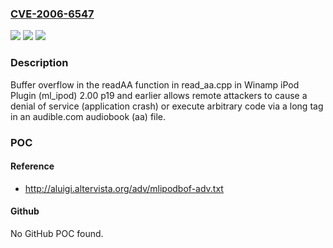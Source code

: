 ### [CVE-2006-6547](https://cve.mitre.org/cgi-bin/cvename.cgi?name=CVE-2006-6547)
![](https://img.shields.io/static/v1?label=Product&message=n%2Fa&color=blue)
![](https://img.shields.io/static/v1?label=Version&message=n%2Fa&color=blue)
![](https://img.shields.io/static/v1?label=Vulnerability&message=n%2Fa&color=brighgreen)

### Description

Buffer overflow in the readAA function in read_aa.cpp in Winamp iPod Plugin (ml_ipod) 2.00 p19 and earlier allows remote attackers to cause a denial of service (application crash) or execute arbitrary code via a long tag in an audible.com audiobook (aa) file.

### POC

#### Reference
- http://aluigi.altervista.org/adv/mlipodbof-adv.txt

#### Github
No GitHub POC found.

